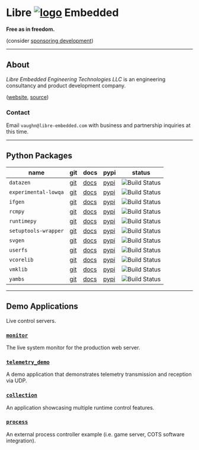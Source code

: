 <!--
    =====================================
    generator=datazen
    version=3.2.3
    hash=a6762fbac581bfbfe2c7e5642dfa6ee7
    =====================================
-->

# Libre [![logo](https://libre-embedded.com/static/png/chip-circle-bootstrap/128x128.png)](https://libre-embedded.com) Embedded

**Free as in freedom.**

(consider [sponsoring development](https://github.com/sponsors/libre-embedded))

---

## About

*Libre Embedded Engineering Technologies LLC* is an engineering consultancy
and product development company.

([website](https://libre-embedded.com), [source](https://github.com/libre-embedded))

### Contact

Email `vaughn@libre-embedded.com` with business and partnership inquiries at
this time.

---

## Python Packages

| name | git | docs | pypi | status |
|------|-----|------|------|--------|
| `datazen` | [git](https://github.com/libre-embedded/datazen) | [docs](https://libre-embedded.com/python/datazen) | [pypi](https://pypi.org/project/datazen) | ![Build Status](https://github.com/libre-embedded/datazen/workflows/Python%20Package/badge.svg)
| `experimental-lowqa` | [git](https://github.com/libre-embedded/experimental-lowqa) | [docs](https://libre-embedded.com/python/experimental-lowqa) | [pypi](https://pypi.org/project/experimental-lowqa) | ![Build Status](https://github.com/libre-embedded/experimental-lowqa/workflows/Python%20Package/badge.svg)
| `ifgen` | [git](https://github.com/libre-embedded/ifgen) | [docs](https://libre-embedded.com/python/ifgen) | [pypi](https://pypi.org/project/ifgen) | ![Build Status](https://github.com/libre-embedded/ifgen/workflows/Python%20Package/badge.svg)
| `rcmpy` | [git](https://github.com/libre-embedded/rcmpy) | [docs](https://libre-embedded.com/python/rcmpy) | [pypi](https://pypi.org/project/rcmpy) | ![Build Status](https://github.com/libre-embedded/rcmpy/workflows/Python%20Package/badge.svg)
| `runtimepy` | [git](https://github.com/libre-embedded/runtimepy) | [docs](https://libre-embedded.com/python/runtimepy) | [pypi](https://pypi.org/project/runtimepy) | ![Build Status](https://github.com/libre-embedded/runtimepy/workflows/Python%20Package/badge.svg)
| `setuptools-wrapper` | [git](https://github.com/libre-embedded/setuptools-wrapper) | [docs](https://libre-embedded.com/python/setuptools-wrapper) | [pypi](https://pypi.org/project/setuptools-wrapper) | ![Build Status](https://github.com/libre-embedded/setuptools-wrapper/workflows/Python%20Package/badge.svg)
| `svgen` | [git](https://github.com/libre-embedded/svgen) | [docs](https://libre-embedded.com/python/svgen) | [pypi](https://pypi.org/project/svgen) | ![Build Status](https://github.com/libre-embedded/svgen/workflows/Python%20Package/badge.svg)
| `userfs` | [git](https://github.com/libre-embedded/userfs) | [docs](https://libre-embedded.com/python/userfs) | [pypi](https://pypi.org/project/userfs) | ![Build Status](https://github.com/libre-embedded/userfs/workflows/Python%20Package/badge.svg)
| `vcorelib` | [git](https://github.com/libre-embedded/vcorelib) | [docs](https://libre-embedded.com/python/vcorelib) | [pypi](https://pypi.org/project/vcorelib) | ![Build Status](https://github.com/libre-embedded/vcorelib/workflows/Python%20Package/badge.svg)
| `vmklib` | [git](https://github.com/libre-embedded/vmklib) | [docs](https://libre-embedded.com/python/vmklib) | [pypi](https://pypi.org/project/vmklib) | ![Build Status](https://github.com/libre-embedded/vmklib/workflows/Python%20Package/badge.svg)
| `yambs` | [git](https://github.com/libre-embedded/yambs) | [docs](https://libre-embedded.com/python/yambs) | [pypi](https://pypi.org/project/yambs) | ![Build Status](https://github.com/libre-embedded/yambs/workflows/Python%20Package/badge.svg)

---

## Demo Applications

Live control servers.

### [`monitor`](https://libre-embedded.com/monitor/#linux/linux:cpu.percent)

The live system monitor for the production web server.

### [`telemetry_demo`](https://libre-embedded.com/telemetry_demo/#rx/rx:timestamp,sequence)

A demo application that demonstrates telemetry transmission and reception
via UDP.

### [`collection`](https://libre-embedded.com/collection/#wave1,hide-tabs/wave1:sin,cos)

An application showcasing multiple runtime control features.

### [`process`](https://libre-embedded.com/process/#process_dev/process_dev:uptime)

An external process controller example (i.e. game server, COTS software
integration).
